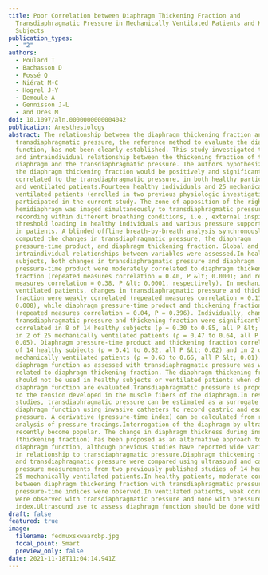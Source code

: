 ```yaml
---
title: Poor Correlation between Diaphragm Thickening Fraction and
  Transdiaphragmatic Pressure in Mechanically Ventilated Patients and Healthy
  Subjects
publication_types:
  - "2"
authors:
  - Poulard T
  - Bachasson D
  - Fossé Q
  - Niérat M-C
  - Hogrel J-Y
  - Demoule A
  - Gennisson J-L
  - and Dres M
doi: 10.1097/aln.0000000000004042
publication: Anesthesiology
abstract: The relationship between the diaphragm thickening fraction and the
  transdiaphragmatic pressure, the reference method to evaluate the diaphragm
  function, has not been clearly established. This study investigated the global
  and intraindividual relationship between the thickening fraction of the
  diaphragm and the transdiaphragmatic pressure. The authors hypothesized that
  the diaphragm thickening fraction would be positively and significantly
  correlated to the transdiaphragmatic pressure, in both healthy participants
  and ventilated patients.Fourteen healthy individuals and 25 mechanically
  ventilated patients (enrolled in two previous physiologic investigations)
  participated in the current study. The zone of apposition of the right
  hemidiaphragm was imaged simultaneously to transdiaphragmatic pressure
  recording within different breathing conditions, i.e., external inspiratory
  threshold loading in healthy individuals and various pressure support settings
  in patients. A blinded offline breath-by-breath analysis synchronously
  computed the changes in transdiaphragmatic pressure, the diaphragm
  pressure-time product, and diaphragm thickening fraction. Global and
  intraindividual relationships between variables were assessed.In healthy
  subjects, both changes in transdiaphragmatic pressure and diaphragm
  pressure-time product were moderately correlated to diaphragm thickening
  fraction (repeated measures correlation = 0.40, P &lt; 0.0001; and repeated
  measures correlation = 0.38, P &lt; 0.0001, respectively). In mechanically
  ventilated patients, changes in transdiaphragmatic pressure and thickening
  fraction were weakly correlated (repeated measures correlation = 0.11, P =
  0.008), while diaphragm pressure-time product and thickening fraction were not
  (repeated measures correlation = 0.04, P = 0.396). Individually, changes in
  transdiaphragmatic pressure and thickening fraction were significantly
  correlated in 8 of 14 healthy subjects (ρ = 0.30 to 0.85, all P &lt; 0.05) and
  in 2 of 25 mechanically ventilated patients (ρ = 0.47 to 0.64, all P &lt;
  0.05). Diaphragm pressure-time product and thickening fraction correlated in 8
  of 14 healthy subjects (ρ = 0.41 to 0.82, all P &lt; 0.02) and in 2 of 25
  mechanically ventilated patients (ρ = 0.63 to 0.66, all P &lt; 0.01).Overall,
  diaphragm function as assessed with transdiaphragmatic pressure was weakly
  related to diaphragm thickening fraction. The diaphragm thickening fraction
  should not be used in healthy subjects or ventilated patients when changes in
  diaphragm function are evaluated.Transdiaphragmatic pressure is proportional
  to the tension developed in the muscle fibers of the diaphragm.In research
  studies, transdiaphragmatic pressure can be estimated as a surrogate of
  diaphragm function using invasive catheters to record gastric and esophageal
  pressure. A derivative (pressure-time index) can be calculated from real-time
  analysis of pressure tracings.Interrogation of the diaphragm by ultrasound has
  recently become popular. The change in diaphragm thickness during inspiration
  (thickening fraction) has been proposed as an alternative approach to measure
  diaphragm function, although previous studies have reported wide variability
  in relationship to transdiaphragmatic pressure.Diaphragm thickening fraction
  and transdiaphragmatic pressure were compared using ultrasound and catheter
  pressure measurements from two previously published studies of 14 healthy and
  25 mechanically ventilated patients.In healthy patients, moderate correlations
  between diaphragm thickening fraction with transdiaphragmatic pressure and
  pressure-time indices were observed.In ventilated patients, weak correlations
  were observed with transdiaphragmatic pressure and none with pressure-time
  index.Ultrasound use to assess diaphragm function should be done with caution.
draft: false
featured: true
image:
  filename: fedmuxsxwaarqbp.jpg
  focal_point: Smart
  preview_only: false
date: 2021-11-18T11:04:14.941Z
---
```

